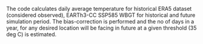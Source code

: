 The code calculates daily average temperature for historical ERA5 dataset (considered observed), EARTh3-CC SSP585 WBGT for historical and future simulation period. The bias-correction is performed and the no of days in a year, for any desired location will be facing in future at a given threshold (35 deg C) is estimated.
